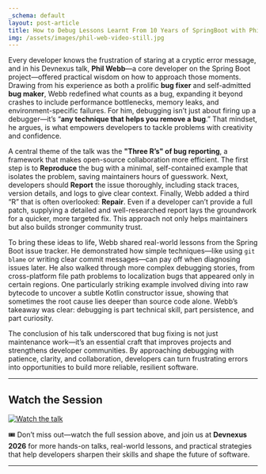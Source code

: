 ```yaml
---
_schema: default
layout: post-article
title: How to Debug Lessons Learnt From 10 Years of SpringBoot with Phil Webb
img: /assets/images/phil-web-video-still.jpg
---
```

Every developer knows the frustration of staring at a cryptic error message, and in his Devnexus talk, **Phil Webb**—a core developer on the Spring Boot project—offered practical wisdom on how to approach those moments. Drawing from his experience as both a prolific **bug fixer** and self-admitted **bug maker**, Webb redefined what counts as a bug, expanding it beyond crashes to include performance bottlenecks, memory leaks, and environment-specific failures. For him, debugging isn’t just about firing up a debugger—it’s “**any technique that helps you remove a bug**.” That mindset, he argues, is what empowers developers to tackle problems with creativity and confidence.  

A central theme of the talk was the **"Three R’s" of bug reporting**, a framework that makes open-source collaboration more efficient. The first step is to **Reproduce** the bug with a minimal, self-contained example that isolates the problem, saving maintainers hours of guesswork. Next, developers should **Report** the issue thoroughly, including stack traces, version details, and logs to give clear context. Finally, Webb added a third “R” that is often overlooked: **Repair**. Even if a developer can’t provide a full patch, supplying a detailed and well-researched report lays the groundwork for a quicker, more targeted fix. This approach not only helps maintainers but also builds stronger community trust.  

To bring these ideas to life, Webb shared real-world lessons from the Spring Boot issue tracker. He demonstrated how simple techniques—like using `git blame` or writing clear commit messages—can pay off when diagnosing issues later. He also walked through more complex debugging stories, from cross-platform file path problems to localization bugs that appeared only in certain regions. One particularly striking example involved diving into raw bytecode to uncover a subtle Kotlin constructor issue, showing that sometimes the root cause lies deeper than source code alone. Webb’s takeaway was clear: debugging is part technical skill, part persistence, and part curiosity.  

The conclusion of his talk underscored that bug fixing is not just maintenance work—it’s an essential craft that improves projects and strengthens developer communities. By approaching debugging with patience, clarity, and collaboration, developers can turn frustrating errors into opportunities to build more reliable, resilient software.  

---

## Watch the Session  

[![Watch the talk](https://img.youtube.com/vi/SZ868TeJDWs/0.jpg)](https://www.youtube.com/watch?v=SZ868TeJDWs)  

🎟️ Don’t miss out—watch the full session above, and join us at **Devnexus 2026** for more hands-on talks, real-world lessons, and practical strategies that help developers sharpen their skills and shape the future of software.  

---